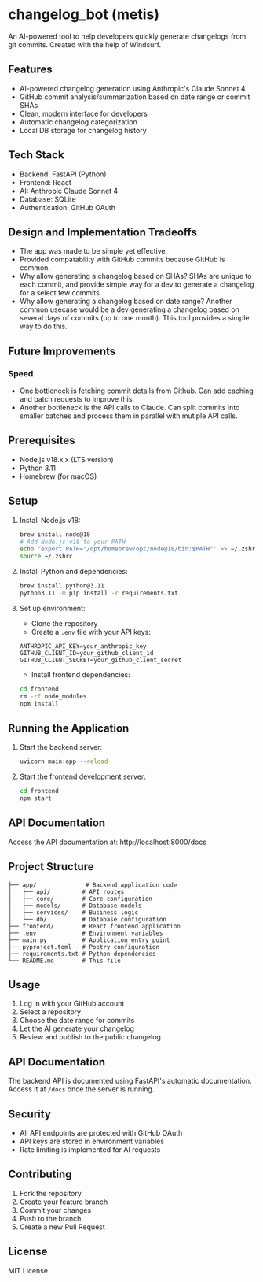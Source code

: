 # changelog_bot (metis)

An AI-powered tool to help developers quickly generate changelogs from git commits.
Created with the help of Windsurf.

## Features

- AI-powered changelog generation using Anthropic's Claude Sonnet 4
- GitHub commit analysis/summarization based on date range or commit SHAs
- Clean, modern interface for developers
- Automatic changelog categorization
- Local DB storage for changelog history

## Tech Stack

- Backend: FastAPI (Python)
- Frontend: React
- AI: Anthropic Claude Sonnet 4
- Database: SQLite
- Authentication: GitHub OAuth

## Design and Implementation Tradeoffs

- The app was made to be simple yet effective.
- Provided compatability with GitHub commits because GitHub is common.
- Why allow generating a changelog based on SHAs? SHAs are unique to each commit, and provide simple way for a dev to generate a changelog for a select few commits.
- Why allow generating a changelog based on date range? Another common usecase would be a dev generating a changelog based on several days of commits (up to one month). This tool provides a simple way to do this.

## Future Improvements

### Speed
- One bottleneck is fetching commit details from Github. Can add caching and batch requests to improve this.
- Another bottleneck is the API calls to Claude. Can split commits into smaller batches and process them in parallel with mutiple API calls.

## Prerequisites

- Node.js v18.x.x (LTS version)
- Python 3.11
- Homebrew (for macOS)

## Setup

1. Install Node.js v18:
   ```bash
   brew install node@18
   # Add Node.js v18 to your PATH
   echo 'export PATH="/opt/homebrew/opt/node@18/bin:$PATH"' >> ~/.zshrc
   source ~/.zshrc
   ```

2. Install Python and dependencies:
   ```bash
   brew install python@3.11
   python3.11 -m pip install -r requirements.txt
   ```

3. Set up environment:
   - Clone the repository
   - Create a `.env` file with your API keys:
   ```
   ANTHROPIC_API_KEY=your_anthropic_key
   GITHUB_CLIENT_ID=your_github_client_id
   GITHUB_CLIENT_SECRET=your_github_client_secret
   ```
   - Install frontend dependencies:
   ```bash
   cd frontend
   rm -rf node_modules
   npm install
   ```

## Running the Application

1. Start the backend server:
   ```bash
   uvicorn main:app --reload
   ```

2. Start the frontend development server:
   ```bash
   cd frontend
   npm start
   ```

## API Documentation

Access the API documentation at: http://localhost:8000/docs

## Project Structure

```
├── app/              # Backend application code
│   ├── api/         # API routes
│   ├── core/        # Core configuration
│   ├── models/      # Database models
│   ├── services/    # Business logic
│   └── db/          # Database configuration
├── frontend/        # React frontend application
├── .env             # Environment variables
├── main.py          # Application entry point
├── pyproject.toml   # Poetry configuration
├── requirements.txt # Python dependencies
└── README.md        # This file
```

## Usage

1. Log in with your GitHub account
2. Select a repository
3. Choose the date range for commits
4. Let the AI generate your changelog
5. Review and publish to the public changelog

## API Documentation

The backend API is documented using FastAPI's automatic documentation. Access it at `/docs` once the server is running.

## Security

- All API endpoints are protected with GitHub OAuth
- API keys are stored in environment variables
- Rate limiting is implemented for AI requests

## Contributing

1. Fork the repository
2. Create your feature branch
3. Commit your changes
4. Push to the branch
5. Create a new Pull Request

## License

MIT License
